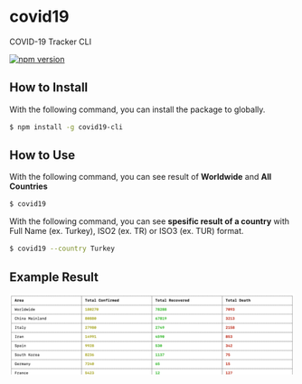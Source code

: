# covid19
COVID-19 Tracker CLI

[![npm version](https://img.shields.io/npm/v/covid19-cli.svg?style=flat-square)](https://www.npmjs.com/package/covid19-cli)

## How to Install
With the following command, you can install the package to globally.
```bash
$ npm install -g covid19-cli
```
## How to Use
With the following command, you can see result of **Worldwide** and **All Countries**
```bash
$ covid19
```
With the following command, you can see **spesific result of a country** with Full Name (ex. Turkey), ISO2 (ex. TR) or ISO3 (ex. TUR) format.
```bash
$ covid19 --country Turkey
```

## Example Result
![covid19 Example Result](https://github.com/ceyhunkeklik/covid19/blob/master/result.png?raw=true)